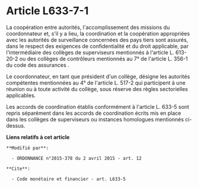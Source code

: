 # Article L633-7-1

La coopération entre autorités, l'accomplissement des missions du coordonnateur et, s'il y a lieu, la coordination et la
coopération appropriées avec les autorités de surveillance concernées des pays tiers sont assurés, dans le respect des
exigences de confidentialité et du droit applicable, par l'intermédiaire des collèges de superviseurs mentionnés à l'article
L. 613-20-2 ou      des collèges de contrôleurs mentionnés au 7° de l'article L. 356-1 du code des assurances . 

Le coordonnateur, en tant que président d'un collège, désigne les autorités compétentes mentionnées au 4° de l'article L.
517-2 qui participent à une réunion ou à toute activité du collège, sous réserve des règles sectorielles applicables. 

Les accords de coordination établis conformément à l'article L. 633-5 sont repris séparément dans les accords de coordination
écrits mis en place dans les collèges de superviseurs ou instances homologues mentionnés ci-dessus.

**Liens relatifs à cet article**

	**Modifié par**:

	  - ORDONNANCE n°2015-378 du 2 avril 2015 - art. 12

	**Cite**:

	  - Code monétaire et financier - art. L633-5
